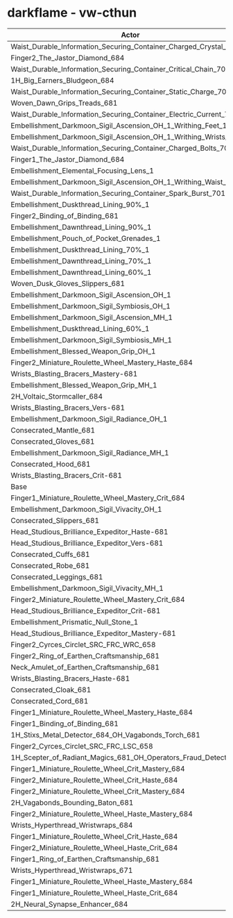 # darkflame - vw-cthun
| Actor | DPS | Increase |
|---|:---:|:---:|
|Waist_Durable_Information_Securing_Container_Charged_Crystal_701|2423779|1.59%|
|Finger2_The_Jastor_Diamond_684|2415851|1.25%|
|Waist_Durable_Information_Securing_Container_Critical_Chain_701|2414587|1.20%|
|1H_Big_Earners_Bludgeon_684|2413031|1.13%|
|Waist_Durable_Information_Securing_Container_Static_Charge_701|2412354|1.11%|
|Woven_Dawn_Grips_Treads_681|2412249|1.10%|
|Waist_Durable_Information_Securing_Container_Electric_Current_701|2412190|1.10%|
|Embellishment_Darkmoon_Sigil_Ascension_OH_1_Writhing_Feet_1|2407811|0.92%|
|Embellishment_Darkmoon_Sigil_Ascension_OH_1_Writhing_Wrists_1|2407111|0.89%|
|Waist_Durable_Information_Securing_Container_Charged_Bolts_701|2406060|0.84%|
|Finger1_The_Jastor_Diamond_684|2405757|0.83%|
|Embellishment_Elemental_Focusing_Lens_1|2404529|0.78%|
|Embellishment_Darkmoon_Sigil_Ascension_OH_1_Writhing_Waist_1|2403900|0.75%|
|Waist_Durable_Information_Securing_Container_Spark_Burst_701|2403579|0.74%|
|Embellishment_Duskthread_Lining_90%_1|2399200|0.56%|
|Finger2_Binding_of_Binding_681|2398651|0.53%|
|Embellishment_Dawnthread_Lining_90%_1|2398525|0.53%|
|Embellishment_Pouch_of_Pocket_Grenades_1|2397867|0.50%|
|Embellishment_Duskthread_Lining_70%_1|2396662|0.45%|
|Embellishment_Dawnthread_Lining_70%_1|2396009|0.42%|
|Embellishment_Dawnthread_Lining_60%_1|2394732|0.37%|
|Woven_Dusk_Gloves_Slippers_681|2394515|0.36%|
|Embellishment_Darkmoon_Sigil_Ascension_OH_1|2394296|0.35%|
|Embellishment_Darkmoon_Sigil_Symbiosis_OH_1|2393627|0.32%|
|Embellishment_Darkmoon_Sigil_Ascension_MH_1|2393197|0.30%|
|Embellishment_Duskthread_Lining_60%_1|2392928|0.29%|
|Embellishment_Darkmoon_Sigil_Symbiosis_MH_1|2391917|0.25%|
|Embellishment_Blessed_Weapon_Grip_OH_1|2389395|0.14%|
|Finger2_Miniature_Roulette_Wheel_Mastery_Haste_684|2388870|0.12%|
|Wrists_Blasting_Bracers_Mastery-681|2387713|0.07%|
|Embellishment_Blessed_Weapon_Grip_MH_1|2387548|0.07%|
|2H_Voltaic_Stormcaller_684|2387228|0.05%|
|Wrists_Blasting_Bracers_Vers-681|2386847|0.04%|
|Embellishment_Darkmoon_Sigil_Radiance_OH_1|2386495|0.02%|
|Consecrated_Mantle_681|2386332|0.02%|
|Consecrated_Gloves_681|2386140|0.01%|
|Embellishment_Darkmoon_Sigil_Radiance_MH_1|2386137|0.01%|
|Consecrated_Hood_681|2386028|0.00%|
|Wrists_Blasting_Bracers_Crit-681|2386007|0.00%|
|Base|2385955|0.00%|
|Finger1_Miniature_Roulette_Wheel_Mastery_Crit_684|2385920|0.00%|
|Embellishment_Darkmoon_Sigil_Vivacity_OH_1|2385835|-0.01%|
|Consecrated_Slippers_681|2385805|-0.01%|
|Head_Studious_Brilliance_Expeditor_Haste-681|2385784|-0.01%|
|Head_Studious_Brilliance_Expeditor_Vers-681|2385435|-0.02%|
|Consecrated_Cuffs_681|2385405|-0.02%|
|Consecrated_Robe_681|2385017|-0.04%|
|Consecrated_Leggings_681|2384884|-0.04%|
|Embellishment_Darkmoon_Sigil_Vivacity_MH_1|2384826|-0.05%|
|Finger2_Miniature_Roulette_Wheel_Mastery_Crit_684|2384427|-0.06%|
|Head_Studious_Brilliance_Expeditor_Crit-681|2383776|-0.09%|
|Embellishment_Prismatic_Null_Stone_1|2383638|-0.10%|
|Head_Studious_Brilliance_Expeditor_Mastery-681|2383554|-0.10%|
|Finger2_Cyrces_Circlet_SRC_FRC_WRC_658|2383543|-0.10%|
|Finger2_Ring_of_Earthen_Craftsmanship_681|2383532|-0.10%|
|Neck_Amulet_of_Earthen_Craftsmanship_681|2382768|-0.13%|
|Wrists_Blasting_Bracers_Haste-681|2382205|-0.16%|
|Consecrated_Cloak_681|2381864|-0.17%|
|Consecrated_Cord_681|2381435|-0.19%|
|Finger1_Miniature_Roulette_Wheel_Mastery_Haste_684|2380612|-0.22%|
|Finger1_Binding_of_Binding_681|2379583|-0.27%|
|1H_Stixs_Metal_Detector_684_OH_Vagabonds_Torch_681|2379328|-0.28%|
|Finger2_Cyrces_Circlet_SRC_FRC_LSC_658|2378492|-0.31%|
|1H_Scepter_of_Radiant_Magics_681_OH_Operators_Fraud_Detector_684|2378421|-0.32%|
|Finger1_Miniature_Roulette_Wheel_Crit_Mastery_684|2376383|-0.40%|
|Finger2_Miniature_Roulette_Wheel_Crit_Haste_684|2375013|-0.46%|
|Finger2_Miniature_Roulette_Wheel_Crit_Mastery_684|2374351|-0.49%|
|2H_Vagabonds_Bounding_Baton_681|2372137|-0.58%|
|Finger2_Miniature_Roulette_Wheel_Haste_Mastery_684|2369016|-0.71%|
|Wrists_Hyperthread_Wristwraps_684|2368897|-0.71%|
|Finger1_Miniature_Roulette_Wheel_Crit_Haste_684|2367201|-0.79%|
|Finger2_Miniature_Roulette_Wheel_Haste_Crit_684|2365709|-0.85%|
|Finger1_Ring_of_Earthen_Craftsmanship_681|2364755|-0.89%|
|Wrists_Hyperthread_Wristwraps_671|2361613|-1.02%|
|Finger1_Miniature_Roulette_Wheel_Haste_Mastery_684|2343377|-1.78%|
|Finger1_Miniature_Roulette_Wheel_Haste_Crit_684|2341234|-1.87%|
|2H_Neural_Synapse_Enhancer_684|2292933|-3.90%|
